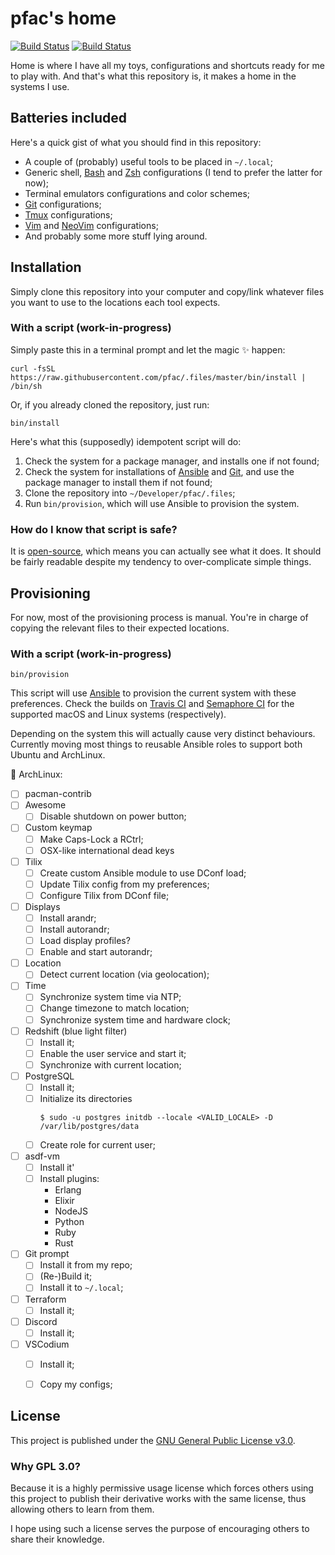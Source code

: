# pfac's home

[![Build Status](https://travis-ci.org/pfac/.files.svg?branch=master)][travis-build]
[![Build Status](https://semaphoreci.com/api/v1/pfac/files/branches/master/shields_badge.svg)][semaphore-build]

Home is where I have all my toys, configurations and shortcuts ready for me to
play with. And that's what this repository is, it makes a home in the systems I
use.


## Batteries included

Here's a quick gist of what you should find in this repository:

- A couple of (probably) useful tools to be placed in `~/.local`;
- Generic shell, [Bash][bash] and [Zsh][zsh] configurations (I tend to prefer
  the latter for now);
- Terminal emulators configurations and color schemes;
- [Git][git] configurations;
- [Tmux][tmux] configurations;
- [Vim][vim] and [NeoVim][neovim] configurations;
- And probably some more stuff lying around.


## Installation

Simply clone this repository into your computer and copy/link whatever files
you want to use to the locations each tool expects.


### With a script (work-in-progress)

Simply paste this in a terminal prompt and let the magic :sparkles: happen:

    curl -fsSL https://raw.githubusercontent.com/pfac/.files/master/bin/install | /bin/sh

Or, if you already cloned the repository, just run:

    bin/install

Here's what this (supposedly) idempotent script will do:

1. Check the system for a package manager, and installs one if not found;
2. Check the system for installations of [Ansible][ansible] and [Git][git], and
   use the package manager to install them if not found;
3. Clone the repository into `~/Developer/pfac/.files`;
4. Run `bin/provision`, which will use Ansible to provision the system.


### How do I know that script is safe?

It is [open-source](https://github.com/pfac/.files/blob/master/bin/install),
which means you can actually see what it does. It should be fairly readable
despite my tendency to over-complicate simple things.


## Provisioning

For now, most of the provisioning process is manual. You're in charge of copying
the relevant files to their expected locations.


### With a script (work-in-progress)

    bin/provision

This script will use [Ansible][ansible] to provision the current system with
these preferences. Check the builds on [Travis CI][travis-build] and
[Semaphore CI][semaphore-build] for the supported macOS and Linux systems
(respectively).

Depending on the system this will actually cause very distinct behaviours.
Currently moving most things to reusable Ansible roles to support both Ubuntu
and ArchLinux.

:shopping_cart: ArchLinux:

- [ ] pacman-contrib
- [ ] Awesome
  - [ ] Disable shutdown on power button;
- [ ] Custom keymap
  - [ ] Make Caps-Lock a RCtrl;
  - [ ] OSX-like international dead keys
- [ ] Tilix
  - [ ] Create custom Ansible module to use DConf load;
  - [ ] Update Tilix config from my preferences;
  - [ ] Configure Tilix from DConf file;
- [ ] Displays
  - [ ] Install arandr;
  - [ ] Install autorandr;
  - [ ] Load display profiles?
  - [ ] Enable and start autorandr;
- [ ] Location
  - [ ] Detect current location (via geolocation);
- [ ] Time
  - [ ] Synchronize system time via NTP;
  - [ ] Change timezone to match location;
  - [ ] Synchronize system time and hardware clock;
- [ ] Redshift (blue light filter)
  - [ ] Install it;
  - [ ] Enable the user service and start it;
  - [ ] Synchronize with current location;
- [ ] PostgreSQL
  - [ ] Install it;
  - [ ] Initialize its directories
    ```
    $ sudo -u postgres initdb --locale <VALID_LOCALE> -D /var/lib/postgres/data
    ```
  - [ ] Create role for current user;
- [ ] asdf-vm
  - [ ] Install it'
  - [ ] Install plugins:
    - Erlang
    - Elixir
    - NodeJS
    - Python
    - Ruby
    - Rust
- [ ] Git prompt
  - [ ] Install it from my repo;
  - [ ] (Re-)Build it;
  - [ ] Install it to `~/.local`;
- [ ] Terraform
  - [ ] Install it;
- [ ] Discord
  - [ ] Install it;
- [ ] VSCodium
  - [ ] Install it;
  - [ ] Copy my configs;


## License

This project is published under the [GNU General Public License v3.0][license].


### Why GPL 3.0?

Because it is a highly permissive usage license which forces others using this
project to publish their derivative works with the same license, thus allowing
others to learn from them.

I hope using such a license serves the purpose of encouraging others to share
their knowledge.


[ansible]: https://www.ansible.com/
[bash]: https://www.gnu.org/software/bash/
[git]: https://git-scm.com/
[license]: /LICENSE.txt
[neovim]: https://neovim.io/
[tmux]: https://github.com/tmux/tmux
[vim]: https://www.vim.org/
[zsh]: http://www.zsh.org/

[semaphore-build]: https://semaphoreci.com/pfac/files
[travis-build]: https://travis-ci.org/pfac/.files
